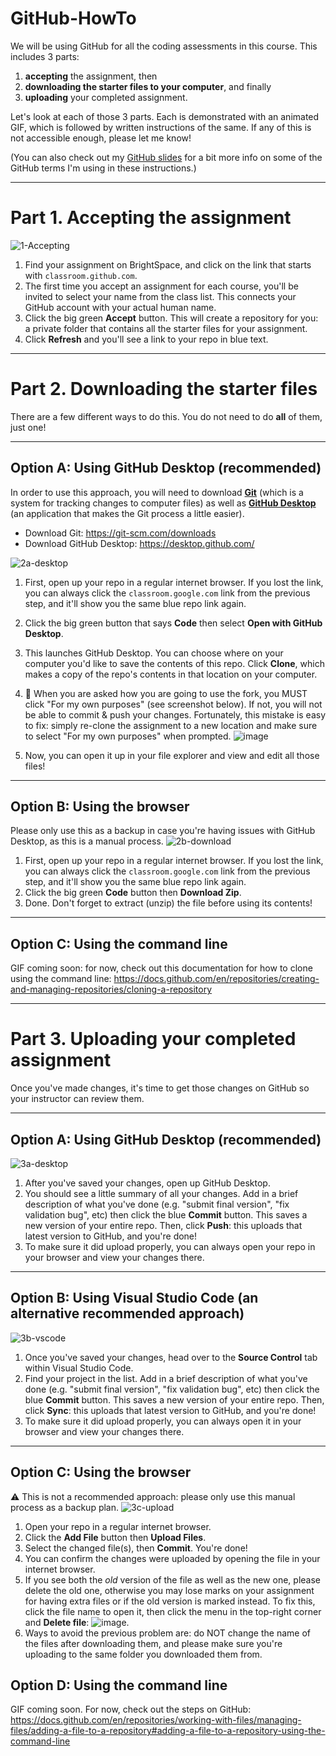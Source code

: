 # GitHub-HowTo
We will be using GitHub for all the coding assessments in this course. This includes 3 parts:
1. **accepting** the assignment, then
1. **downloading the starter files to your computer**, and finally
1. **uploading** your completed assignment.

Let's look at each of those 3 parts. Each is demonstrated with an animated GIF, which is followed by written instructions of the same. If any of this is not accessible enough, please let me know!

(You can also check out my [GitHub slides](https://docs.google.com/presentation/d/1UkkLsmOio_EuR2Evxf_j_bj1l42zi77tCScpv6lOIDM/preview?slide=id.p) for a bit more info on some of the GitHub terms I'm using in these instructions.)

***

# Part 1. Accepting the assignment
![1-Accepting](https://github.com/dmarshNAIT/GitHub-HowTo/assets/55507008/459b27b3-82a0-4552-99a9-993ea78cbea3)
1. Find your assignment on BrightSpace, and click on the link that starts with `classroom.github.com`.
2. The first time you accept an assignment for each course, you'll be invited to select your name from the class list. This connects your GitHub account with your actual human name.
3. Click the big green **Accept** button. This will create a repository for you: a private folder that contains all the starter files for your assignment.
4. Click **Refresh** and you'll see a link to your repo in blue text.

***


# Part 2. Downloading the starter files
There are a few different ways to do this. You do not need to do **all** of them, just one!

***


## Option A: Using GitHub Desktop (recommended)
In order to use this approach, you will need to download **[Git](https://git-scm.com/downloads)** (which is a system for tracking changes to computer files) as well as **[GitHub Desktop](https://desktop.github.com/)** (an application that makes the Git process a little easier).
+ Download Git: https://git-scm.com/downloads
+ Download GitHub Desktop: https://desktop.github.com/

![2a-desktop](https://github.com/dmarshNAIT/GitHub-HowTo/assets/55507008/92cac13f-1117-46eb-9520-b4f31b37cd11)

1. First, open up your repo in a regular internet browser. If you lost the link, you can always click the `classroom.google.com` link from the previous step, and it'll show you the same blue repo link again.
2. Click the big green button that says **Code** then select **Open with GitHub Desktop**.
3. This launches GitHub Desktop. You can choose where on your computer you'd like to save the contents of this repo. Click **Clone**, which makes a copy of the repo's contents in that location on your computer.
4. 📢 When you are asked how you are going to use the fork, you MUST click "For my own purposes" (see screenshot below). If not, you will not be able to commit & push your changes. Fortunately, this mistake is easy to fix: simply re-clone the assignment to a new location and make sure to select "For my own purposes" when prompted.
   ![image](https://github.com/user-attachments/assets/83fb061a-2988-496d-8514-1b3e430fe9fe)

6. Now, you can open it up in your file explorer and view and edit all those files!


***

## Option B: Using the browser
Please only use this as a backup in case you're having issues with GitHub Desktop, as this is a manual process.
![2b-download](https://github.com/dmarshNAIT/GitHub-HowTo/assets/55507008/fea32ed5-2714-4815-bd70-6d9b1561f3fb)
1. First, open up your repo in a regular internet browser. If you lost the link, you can always click the `classroom.google.com` link from the previous step, and it'll show you the same blue repo link again.
2. Click the big green **Code** button then **Download Zip**.
3. Done. Don't forget to extract (unzip) the file before using its contents!


***

## Option C: Using the command line
GIF coming soon: for now, check out this documentation for how to clone using the command line: https://docs.github.com/en/repositories/creating-and-managing-repositories/cloning-a-repository


***

# Part 3. Uploading your completed assignment
Once you've made changes, it's time to get those changes on GitHub so your instructor can review them.


***

## Option A: Using GitHub Desktop (recommended)
![3a-desktop](https://github.com/dmarshNAIT/GitHub-HowTo/assets/55507008/6bee17cf-f3cd-4579-b964-00a37e4cc4d0)

1. After you've saved your changes, open up GitHub Desktop.
2. You should see a little summary of all your changes. Add in a brief description of what you've done (e.g. "submit final version", "fix validation bug", etc) then click the blue **Commit** button. This saves a new version of your entire repo. Then, click **Push**: this uploads that latest version to GitHub, and you're done!
3. To make sure it did upload properly, you can always open your repo in your browser and view your changes there.

***


## Option B: Using Visual Studio Code (an alternative recommended approach)
![3b-vscode](https://github.com/dmarshNAIT/GitHub-HowTo/assets/55507008/8626ef24-0ec6-4163-b843-b93ef152d231)

1. Once you've saved your changes, head over to the **Source Control** tab within Visual Studio Code.
2. Find your project in the list. Add in a brief description of what you've done (e.g. "submit final version", "fix validation bug", etc) then click the blue **Commit** button. This saves a new version of your entire repo. Then, click **Sync**: this uploads that latest version to GitHub, and you're done!
3. To make sure it did upload properly, you can always open it in your browser and view your changes there.

***


## Option C: Using the browser
⚠️ This is not a recommended approach: please only use this manual process as a backup plan.
![3c-upload](https://github.com/dmarshNAIT/GitHub-HowTo/assets/55507008/1d47cf61-70ef-4af5-a290-5baf264df12b)

1. Open your repo in a regular internet browser.
2. Click the **Add File** button then **Upload Files**.
3. Select the changed file(s), then **Commit**. You're done!
4. You can confirm the changes were uploaded by opening the file in your internet browser.
5. If you see both the *old* version of the file as well as the new one, please delete the old one, otherwise you may lose marks on your assignment for having extra files or if the old version is marked instead.  To fix this, click the file name to open it, then click the menu in the top-right corner and **Delete file**: ![image](https://github.com/dmarshNAIT/GitHub-HowTo/assets/55507008/7aeb73d9-d218-4c5d-a55e-cb81652513c9).
7. Ways to avoid the previous problem are: do NOT change the name of the files after downloading them, and please make sure you're uploading to the same folder you downloaded them from.




## Option D: Using the command line
GIF coming soon. For now, check out the steps on GitHub: https://docs.github.com/en/repositories/working-with-files/managing-files/adding-a-file-to-a-repository#adding-a-file-to-a-repository-using-the-command-line
